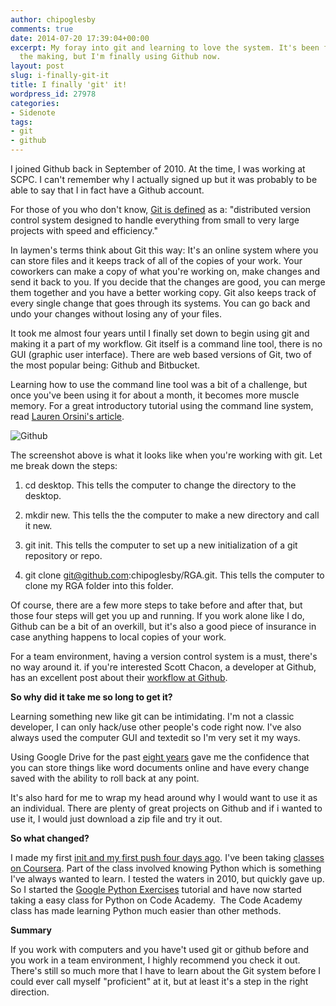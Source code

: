 ```yaml
---
author: chipoglesby
comments: true
date: 2014-07-20 17:39:04+00:00
excerpt: My foray into git and learning to love the system. It's been four years in
  the making, but I'm finally using Github now.
layout: post
slug: i-finally-git-it
title: I finally 'git' it!
wordpress_id: 27978
categories:
- Sidenote
tags:
- git
- github
---
```


I joined Github back in September of 2010. At the time, I was working at SCPC. I can't remember why I actually signed up but it was probably to be able to say that I in fact have a Github account.

For those of you who don't know, [Git is defined](http://git-scm.com/) as a: "distributed version control system designed to handle everything from small to very large projects with speed and efficiency." 

In laymen's terms think about Git this way: It's an online system where you can store files and it keeps track of all of the copies of your work. Your coworkers can make a copy of what you're working on, make changes and send it back to you. If you decide that the changes are good, you can merge them together and you have a better working copy. Git also keeps track of every single change that goes through its systems. You can go back and undo your changes without losing any of your files.

It took me almost four years until I finally set down to begin using git and making it a part of my workflow. Git itself is a command line tool, there is no GUI (graphic user interface). There are web based versions of Git, two of the most popular being: Github and Bitbucket.

Learning how to use the command line tool was a bit of a challenge, but once you've been using it for about a month, it becomes more muscle memory. For a great introductory tutorial using the command line system, read [Lauren Orsini's article](http://readwrite.com/2014/07/18/command-line-tutorial-intro).

![Github](http://www.chipoglesby.com/wp-content/uploads/2014/07/git.png)

The screenshot above is what it looks like when you're working with git. Let me break down the steps:



	
  1. cd desktop. This tells the computer to change the directory to the desktop.

	
  2. mkdir new. This tells the the computer to make a new directory and call it new.

	
  3. git init. This tells the computer to set up a new initialization of a git repository or repo.

	
  4. git clone git@github.com:chipoglesby/RGA.git. This tells the computer to clone my RGA folder into this folder.


Of course, there are a few more steps to take before and after that, but those four steps will get you up and running. If you work alone like I do, Github can be a bit of an overkill, but it's also a good piece of insurance in case anything happens to local copies of your work.

For a team environment, having a version control system is a must, there's no way around it. if you're interested Scott Chacon, a developer at Github, has an excellent post about their [workflow at Github](http://scottchacon.com/2011/08/31/github-flow.html).

**So why did it take me so long to get it?**

Learning something new like git can be intimidating. I'm not a classic developer, I can only hack/use other people's code right now. I've also always used the computer GUI and textedit so I'm very set it my ways.

Using Google Drive for the past [eight years](http://googlepress.blogspot.com/2006/10/google-announces-google-docs_11.html) gave me the confidence that you can store things like word documents online and have every change saved with the ability to roll back at any point.

It's also hard for me to wrap my head around why I would want to use it as an individual. There are plenty of great projects on Github and if i wanted to use it, I would just download a zip file and try it out.

**So what changed?**

I made my first [init and my first push four days ago](https://github.com/chipoglesby/google-python-exercises). I've been taking [classes on Coursera](https://class.coursera.org/datasci-002). Part of the class involved knowing Python which is something I've always wanted to learn. I tested the waters in 2010, but quickly gave up. So I started the [Google Python Exercises](https://developers.google.com/edu/python/exercises/basic) tutorial and have now started taking a easy class for Python on Code Academy.  The Code Academy class has made learning Python much easier than other methods.

**Summary**

If you work with computers and you have't used git or github before and you work in a team environment, I highly recommend you check it out. There's still so much more that I have to learn about the Git system before I could ever call myself "proficient" at it, but at least it's a step in the right direction.
